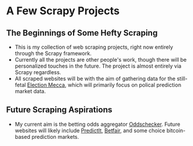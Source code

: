#  A Few Scrapy Projects

## The Beginnings of Some Hefty Scraping
* This is my collection of web scraping projects, right now entirely through the Scrapy framework.
* Currently all the projects are other people's work, though there will be personalized touches in the future. The project is almost entirely via Scrapy regardless.
* All scraped websites will be with the aim of gathering data for the still-fetal [Election Mecca](http://electionmecca.com), which will primarily focus on polical prediction market data.

## Future Scraping Aspirations
* My current aim is the betting odds aggregator [Oddschecker](http://www.oddschecker.com/politics/us-politics/us-presidential-election-2016/republican-candidate). Future websites will likely include [PredictIt](http://predictit.org), [Betfair](https://www.betfair.com/exchange/plus/#/politics/market/1.107373419), and some choice bitcoin-based prediction markets.

